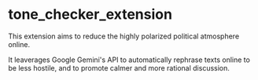 # tone_checker_extension

This extension aims to reduce the highly polarized political atmosphere online. 

It leaverages Google Gemini's API to automatically rephrase texts online to be less hostile, and to promote calmer and more rational discussion. 